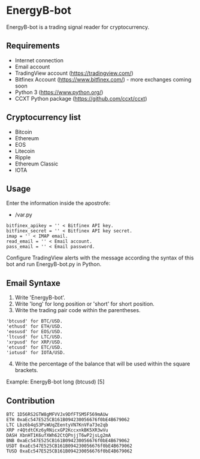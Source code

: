# EnergyB-bot
EnergyB-bot is a trading signal reader for cryptocurrency.

## Requirements

* Internet connection
* Email account
* TradingView account (https://tradingview.com/)
* Bitfinex Account (https://www.bitfinex.com/) - more exchanges coming soon
* Python 3 (https://www.python.org/)
* CCXT Python package (https://github.com/ccxt/ccxt)

## Cryptocurrency list

* Bitcoin
* Ethereum
* EOS
* Litecoin
* Ripple
* Ethereum Classic
* IOTA

## Usage

Enter the information inside the apostrofe:

* /var.py

```
bitfinex_apikey = '' < Bitfinex API key.
bitfinex_secret = '' < Bitfinex API key secret.
imap = '' < IMAP email.
read_email = '' < Email account.
pass_email = '' < Email password.
```

Configure TradingView alerts with the message according the syntax of this bot and run EnergyB-bot.py in Python.

## Email Syntaxe

1. Write 'EnergyB-bot'.
2. Write 'long' for long position or 'short' for short position.
3. Write the trading pair code within the parentheses.
```
'btcusd' for BTC/USD.
'ethusd' for ETH/USD.
'eosusd' for EOS/USD.
'ltcusd' for LTC/USD.
'xrpusd' for XRP/USD.
'etcusd' for ETC/USD.
'iotusd' for IOTA/USD.
```
4. Write the percentage of the balance that will be used within the square brackets.

Example: EnergyB-bot long (btcusd) [5]

## Contribution

```
BTC 1D56RS2GTW8gMFVVJx9DfFTSM5F569mAUw
ETH 0xaEc547E525CB161B094230056676f0bE4B679062
LTC Lbz6b4qS3PsWUqZEentyVN7KnVFa73e2qb
XRP r4QtdtCKz6yRNicxGP2KccxnkBK5XR3wVu
DASH XbnHT1K6ufXWh62CtQPnjjT6wP2jsLg2mA
BNB 0xaEc547E525CB161B094230056676f0bE4B679062
USDT 0xaEc547E525CB161B094230056676f0bE4B679062
TUSD 0xaEc547E525CB161B094230056676f0bE4B679062
```
